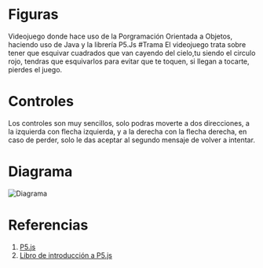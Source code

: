 # Figuras
 Videojuego donde hace uso de la Porgramación Orientada a Objetos, haciendo uso de Java y la librería P5.Js
 #Trama
 El videojuego trata sobre tener que esquivar cuadrados que van cayendo del cielo,tu siendo el circulo rojo, tendras que esquivarlos para evitar que te toquen, si llegan a tocarte, pierdes el juego.
 # Controles
 Los controles son muy sencillos, solo podras moverte a dos direcciones, a la izquierda con flecha izquierda, y a la derecha con la flecha derecha, en caso de perder, solo le das aceptar al segundo mensaje de volver a intentar.

# Diagrama

![Diagrama](https://i.imgur.com/ndCTksj.png)

# Referencias 

1. [P5.js](https://p5js.org/es/)
2. [Libro de introducción a P5.js](https://processingfoundation.press/product/introduccion-a-p5-js/)
